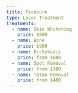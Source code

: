 ```yaml
---
title: Picosure
type: Laser Treatment
treatments:
  - name: Skin Whitening
    price: $800
  - name: Acne
    price: $900
  - name: Ecchymosis
    price: from $600
  - name: Spot Removal
    price: from $100
  - name: Tatoo Removal
    price: from $400
---
```

